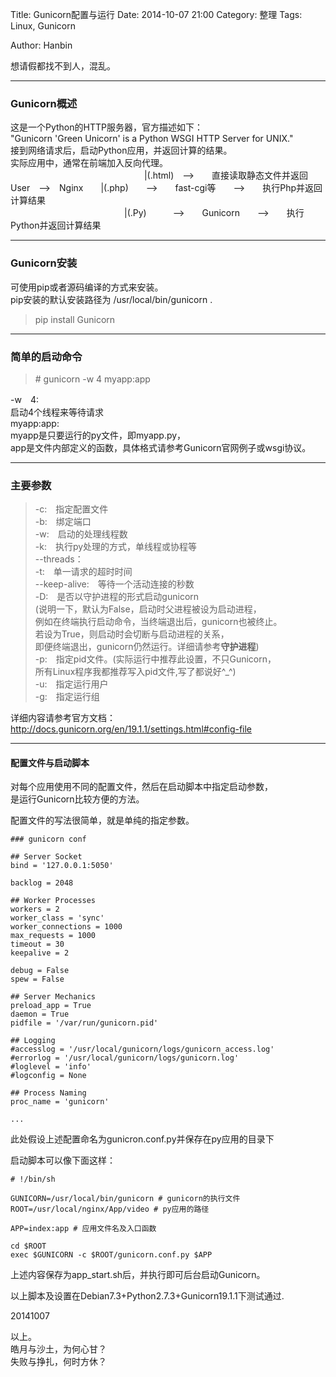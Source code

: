 Title: Gunicorn配置与运行
Date: 2014-10-07 21:00
Category: 整理
Tags: Linux, Gunicorn
<!-- Slug:  -->
Author: Hanbin
<!-- Summary: 第一篇日志 -->
  
  
想请假都找不到人，混乱。    
  
----

### Gunicorn概述  
  
这是一个Python的HTTP服务器，官方描述如下：  
"Gunicorn 'Green Unicorn' is a Python WSGI HTTP Server for UNIX."   
接到网络请求后，启动Python应用，并返回计算的结果。  
实际应用中，通常在前端加入反向代理。  
　　
　　　　　　　　　　　　　|(.html)　-->　　直接读取静态文件并返回  
User　-->　Nginx　　|(.php)　　-->　　fast-cgi等　　-->　　执行Php并返回计算结果   
　　　　　　　　　　　　　|(.Py)　　　-->　　Gunicorn　　-->　　执行Python并返回计算结果  
  

----
### Gunicorn安装  
  
可使用pip或者源码编译的方式来安装。  
pip安装的默认安装路径为 /usr/local/bin/gunicorn . 

> pip install Gunicorn  
  
----
### 简单的启动命令 
  
> \# gunicorn -w 4 myapp:app  
  
-w　4:  
启动4个线程来等待请求  
myapp:app:  
myapp是只要运行的py文件，即myapp.py，  
app是文件内部定义的函数，具体格式请参考Gunicorn官网例子或wsgi协议。  
  
----
### 主要参数  
  
> -c:　指定配置文件  
> -b:　绑定端口  
> -w:　启动的处理线程数  
> -k:　执行py处理的方式，单线程或协程等  
> --threads：　  
> -t:　单一请求的超时时间  
> --keep-alive:　等待一个活动连接的秒数  
> -D:　是否以守护进程的形式启动gunicorn  
(说明一下，默认为False，启动时父进程被设为启动进程，  
例如在终端执行启动命令，当终端退出后，gunicorn也被终止。  
若设为True，则启动时会切断与启动进程的关系，  
即便终端退出，gunicorn仍然运行。详细请参考**守护进程**)  
> -p:　指定pid文件。(实际运行中推荐此设置，不只Gunicorn，  
所有Linux程序我都推荐写入pid文件,写了都说好^_^)  
> -u:　指定运行用户  
> -g:　指定运行组  

  
详细内容请参考官方文档：  
http://docs.gunicorn.org/en/19.1.1/settings.html#config-file  
  
----
#### 配置文件与启动脚本  
  
对每个应用使用不同的配置文件，然后在启动脚本中指定启动参数，  
是运行Gunicorn比较方便的方法。  
  
配置文件的写法很简单，就是单纯的指定参数。  
  
```
### gunicorn conf

## Server Socket
bind = '127.0.0.1:5050'

backlog = 2048

## Worker Processes
workers = 2
worker_class = 'sync'
worker_connections = 1000
max_requests = 1000
timeout = 30
keepalive = 2

debug = False
spew = False

## Server Mechanics
preload_app = True
daemon = True
pidfile = '/var/run/gunicorn.pid'

## Logging
#accesslog = '/usr/local/gunicorn/logs/gunicorn_access.log'
#errorlog = '/usr/local/gunicorn/logs/gunicorn.log'
#loglevel = 'info'
#logconfig = None

## Process Naming
proc_name = 'gunicorn'

...
```
此处假设上述配置命名为gunicron.conf.py并保存在py应用的目录下  
  

启动脚本可以像下面这样：  

```
# !/bin/sh

GUNICORN=/usr/local/bin/gunicorn # gunicorn的执行文件
ROOT=/usr/local/nginx/App/video # py应用的路径  

APP=index:app # 应用文件名及入口函数

cd $ROOT
exec $GUNICORN -c $ROOT/gunicorn.conf.py $APP

```
上述内容保存为app_start.sh后，并执行即可后台启动Gunicorn。  
  
  
以上脚本及设置在Debian7.3+Python2.7.3+Gunicorn19.1.1下测试通过.  

20141007  
  
以上。  
皓月与沙土，为何心甘？  
失败与挣扎，何时方休？  